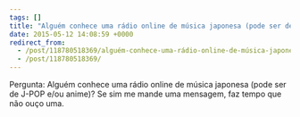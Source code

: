 ```yaml
---
tags: []
title: "Alguém conhece uma rádio online de música japonesa (pode ser de J-pop e/ou anime)?"
date: 2015-05-12 14:08:59 +0000
redirect_from:
  - /post/118780518369/alguém-conhece-uma-rádio-online-de-música-japonesa/
  - /post/118780518369/
---
```


Pergunta: Alguém conhece uma rádio online de música japonesa (pode ser de J-POP e/ou anime)?
Se sim me mande uma mensagem, faz tempo que não ouço uma.
